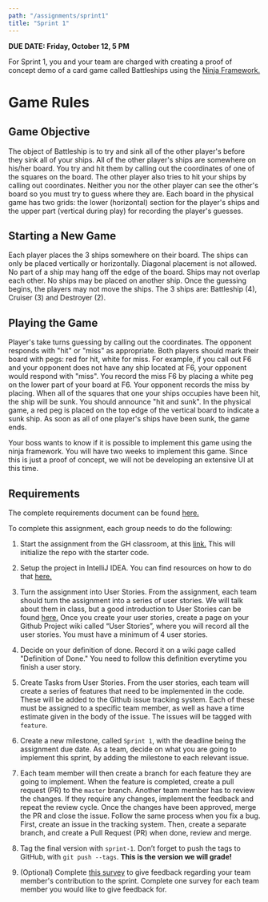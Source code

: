 ```yaml
---
path: "/assignments/sprint1"
title: "Sprint 1"
---
```


**DUE DATE: Friday, October 12, 5 PM**

For Sprint 1, you and your team are charged with creating a proof of concept demo of a card game called Battleships using the [Ninja Framework.](http://www.ninjaframework.org/)

# Game Rules

## Game Objective
The object of Battleship is to try and sink all of the other player's before they sink all of your ships. All of the other player's ships are somewhere on his/her board.  You try and hit them by calling out the coordinates of one of the squares on the board.  The other player also tries to hit your ships by calling out coordinates.  Neither you nor the other player can see the other's board so you must try to guess where they are.  Each board in the physical game has two grids:  the lower (horizontal) section for the player's ships and the upper part (vertical during play) for recording the player's guesses.

## Starting a New Game

Each player places the 3 ships somewhere on their board.  The ships can only be placed vertically or horizontally. Diagonal placement is not allowed. No part of a ship may hang off the edge of the board.  Ships may not overlap each other.  No ships may be placed on another ship. 
Once the guessing begins, the players may not move the ships.
The 3 ships are:  Battleship (4), Cruiser (3) and Destroyer (2).  

## Playing the Game

Player's take turns guessing by calling out the coordinates. The opponent responds with "hit" or "miss" as appropriate.  Both players should mark their board with pegs:  red for hit, white for miss. For example, if you call out F6 and your opponent does not have any ship located at F6, your opponent would respond with "miss". You record the miss F6 by placing a white peg on the lower part of your board at F6. Your opponent records the miss by placing. When all of the squares that one your ships occupies have been hit, the ship will be sunk. You should announce "hit and sunk". In the physical game, a red peg is placed on the top edge of the vertical board to indicate a sunk ship. As soon as all of one player's ships have been sunk, the game ends.

Your boss wants to know if it is possible to implement this game using the ninja framework.  You will have two weeks to implement this game. Since this is just a proof of concept, we will not be developing an extensive UI at this time.

## Requirements

The complete requirements document can be found [here.](/docs/battleship-requirements.pdf)
 
To complete this assignment, each group needs to do the following:

1. Start the assignment from the GH classroom, at this [link.](https://classroom.github.com/g/y6LTfIcq) This will initialize the repo with the starter code.

2. Setup the project in IntelliJ IDEA. You can find resources on how to do that [here.](/resources)

3. Turn the assignment into User Stories.
From the assignment, each team should turn the assignment into a series of user stories.  We will talk about them in class, but a good introduction to User Stories can be found [here.](http://www.subcide.com/articles/how-to-write-meaningful-user-stories/) Once you create your user stories, create a page on your Github Project wiki called “User Stories”, where you will record all the user stories. You must have a minimum of 4 user stories.

4. Decide on your definition of done. Record it on a wiki page called "Definition of Done." You need to follow this definition everytime you finish a user story.

5. Create Tasks from User Stories.
From the user stories, each team will create a series of features that need to be implemented in the code. These will be added to the Github issue tracking system. Each of these must be assigned to a specific team member, as well as have a time estimate given in the body of the issue. The issues will be tagged with `feature`.

6. Create a new milestone, called `Sprint 1`, with the deadline being the assignment due date. As a team, decide on what you are going to implement this sprint, by adding the milestone to each relevant issue.

7. Each team member will then create a branch for each feature they are going to implement.  When the feature is completed, create a pull request (PR) to the `master` branch. Another team member has to review the changes. If they require any changes, implement the feedback and repeat the review cycle. Once the changes have been approved, merge the PR and close the issue. Follow the same process when you fix a bug. First, create an issue in the tracking system. Then, create a separate branch, and create a Pull Request (PR) when done, review and merge.

8. Tag the final version with `sprint-1`. Don’t forget to push the tags to GitHub, with `git push --tags`. **This is the version we will grade!**

9. (Optional) Complete [this survey](https://goo.gl/forms/jzvDOPanWHOMLjBq1) to give feedback regarding your team member's contribution to the sprint. Complete one survey for each team member you would like to give feedback for.